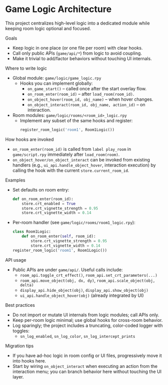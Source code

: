 # Game Logic Architecture

This project centralizes high-level logic into a dedicated module while keeping room logic optional and focused.

Goals
- Keep logic in one place (or one file per room) with clear hooks.
- Call only public APIs (`game/api/*`) from logic to avoid coupling.
- Make it trivial to add/factor behaviors without touching UI internals.

Where to write logic
- Global module: `game/logic/game_logic.rpy`
  - Hooks you can implement globally:
    - `on_game_start()` – called once after the start overlay flow.
    - `on_room_enter(room_id)` – after `load_room(room_id)`.
    - `on_object_hover(room_id, obj_name)` – when hover changes.
    - `on_object_interact(room_id, obj_name, action_id)` – on interaction.
- Room modules: `game/logic/rooms/<room_id>_logic.rpy`
  - Implement any subset of the same hooks and register:
    ```python
    register_room_logic('room1', Room1Logic())
    ```

How hooks are invoked
- `on_room_enter(room_id)` is called from `label play_room` in `game/script.rpy` immediately after `load_room(room)`.
- `on_object_hover/on_object_interact` can be invoked from existing handlers (e.g., `ui_api.handle_object_hover`, interaction execution) by calling the hook with the current `store.current_room_id`.

Examples
- Set defaults on room entry:
  ```python
  def on_room_enter(room_id):
      store.crt_enabled = True
      store.crt_vignette_strength = 0.95
      store.crt_vignette_width = 0.14
  ```
- Per-room handler (see `game/logic/rooms/room1_logic.rpy`):
  ```python
  class Room1Logic:
      def on_room_enter(self, room_id):
          store.crt_vignette_strength = 0.95
          store.crt_vignette_width = 0.14
  register_room_logic('room1', Room1Logic())
  ```

API usage
- Public APIs are under `game/api/`. Useful calls include:
  - `room_api.toggle_crt_effect()`, `room_api.set_crt_parameters(...)`
  - `room_api.move_object(obj, dx, dy)`, `room_api.scale_object(obj, delta)`
  - `display_api.hide_object(obj)`, `display_api.show_object(obj)`
  - `ui_api.handle_object_hover(obj)` (already integrated by UI)

Best practices
- Do not import or mutate UI internals from logic modules; call APIs only.
- Keep per-room logic minimal; use global hooks for cross-room behavior.
- Log sparingly; the project includes a truncating, color-coded logger with toggles:
  - `sn_log_enabled`, `sn_log_color`, `sn_log_intercept_prints`

Migration tips
- If you have ad-hoc logic in room config or UI files, progressively move it into hooks here.
- Start by wiring `on_object_interact` when executing an action from the interaction menu; you can branch behavior here without touching the UI layer.


